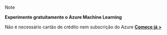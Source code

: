 > [!NOTE]
> 
> **Experimente gratuitamente o Azure Machine Learning**
>
> Não é necessário cartão de crédito nem subscrição do Azure  <a href="https://studio.azureml.net/?selectAccess=true&o=2" target="_blank">**Comece já >**</a>
> 
> 

